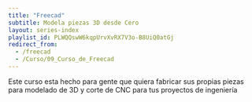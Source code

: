 ```yaml
---
title: "Freecad"
subtitle: Modela piezas 3D desde Cero
layout: series-index
playlist_id: PLWQQswW6kqpUrvXvRX7V3o-B8UiQ0atGj
redirect_from:
  - /freecad
  - /Curso/09_Curso_de_Freecad
---
```


Este curso esta hecho para gente que quiera fabricar sus propias piezas para modelado de 3D y corte de CNC para tus proyectos de ingeniería

